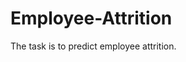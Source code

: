 # Employee-Attrition
The task is to predict employee attrition.                                                                 
